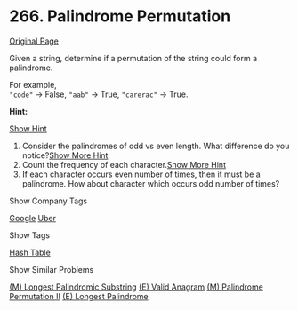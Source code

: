 # 266. Palindrome Permutation

[Original Page](https://leetcode.com/problems/palindrome-permutation/)

Given a string, determine if a permutation of the string could form a palindrome.

For example,  
`"code"` -> False, `"aab"` -> True, `"carerac"` -> True.

**Hint:**

[Show Hint](#)

1.  Consider the palindromes of odd vs even length. What difference do you notice?[Show More Hint](#)
2.  Count the frequency of each character.[Show More Hint](#)
3.  If each character occurs even number of times, then it must be a palindrome. How about character which occurs odd number of times?

<div>

<div id="company_tags" class="btn btn-xs btn-warning">Show Company Tags</div>

<span class="hidebutton">[Google](/company/google/) [Uber](/company/uber/)</span></div>

<div>

<div id="tags" class="btn btn-xs btn-warning">Show Tags</div>

<span class="hidebutton">[Hash Table](/tag/hash-table/)</span></div>

<div>

<div id="similar" class="btn btn-xs btn-warning">Show Similar Problems</div>

<span class="hidebutton">[(M) Longest Palindromic Substring](/problems/longest-palindromic-substring/) [(E) Valid Anagram](/problems/valid-anagram/) [(M) Palindrome Permutation II](/problems/palindrome-permutation-ii/) [(E) Longest Palindrome](/problems/longest-palindrome/)</span></div>